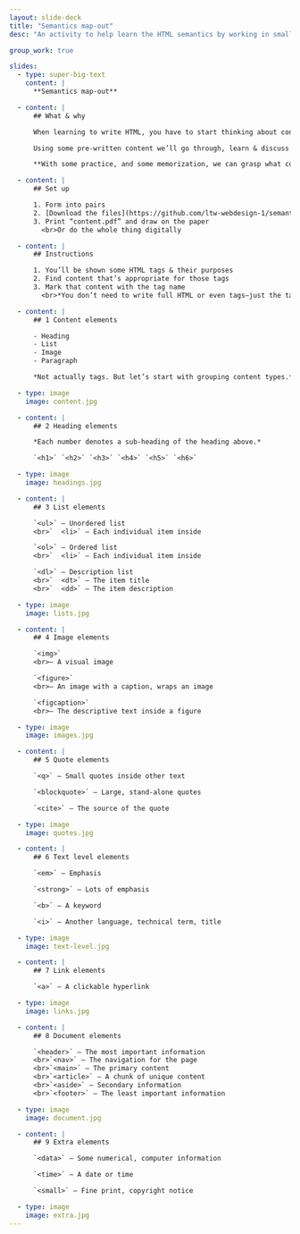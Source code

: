 ```yaml
---
layout: slide-deck
title: "Semantics map-out"
desc: "An activity to help learn the HTML semantics by working in small groups to identify pieces of content."

group_work: true

slides:
  - type: super-big-text
    content: |
      **Semantics map-out**

  - content: |
      ## What & why

      When learning to write HTML, you have to start thinking about content differently—about its purpose and meaning.

      Using some pre-written content we’ll go through, learn & discuss how & why choose HTML tags.

      **With some practice, and some memorization, we can grasp what content HTML describes.**

  - content: |
      ## Set up

      1. Form into pairs
      2. [Download the files](https://github.com/ltw-webdesign-1/semantics-map-out/archive/master.zip)
      3. Print “content.pdf” and draw on the paper
        <br>Or do the whole thing digitally

  - content: |
      ## Instructions

      1. You’ll be shown some HTML tags & their purposes
      2. Find content that’s appropriate for those tags
      3. Mark that content with the tag name
        <br>*You don’t need to write full HTML or even tags—just the tag names—something as simple as `h1`*

  - content: |
      ## 1 Content elements

      - Heading
      - List
      - Image
      - Paragraph

      *Not actually tags. But let’s start with grouping content types.*

  - type: image
    image: content.jpg

  - content: |
      ## 2 Heading elements

      *Each number denotes a sub-heading of the heading above.*

      `<h1>` `<h2>` `<h3>` `<h4>` `<h5>` `<h6>`

  - type: image
    image: headings.jpg

  - content: |
      ## 3 List elements

      `<ul>` — Unordered list
      <br>`  <li>` — Each individual item inside

      `<ol>` — Ordered list
      <br>`  <li>` — Each individual item inside

      `<dl>` — Description list
      <br>`  <dt>` — The item title
      <br>`  <dd>` — The item description

  - type: image
    image: lists.jpg

  - content: |
      ## 4 Image elements

      `<img>`
      <br>— A visual image

      `<figure>`
      <br>— An image with a caption, wraps an image

      `<figcaption>`
      <br>— The descriptive text inside a figure

  - type: image
    image: images.jpg

  - content: |
      ## 5 Quote elements

      `<q>` — Small quotes inside other text

      `<blockquote>` — Large, stand-alone quotes

      `<cite>` — The source of the quote

  - type: image
    image: quotes.jpg

  - content: |
      ## 6 Text level elements

      `<em>` — Emphasis

      `<strong>` — Lots of emphasis

      `<b>` — A keyword

      `<i>` — Another language, technical term, title

  - type: image
    image: text-level.jpg

  - content: |
      ## 7 Link elements

      `<a>` — A clickable hyperlink

  - type: image
    image: links.jpg

  - content: |
      ## 8 Document elements

      `<header>` — The most important information
      <br>`<nav>` — The navigation for the page
      <br>`<main>` — The primary content
      <br>`<article>` — A chunk of unique content
      <br>`<aside>` — Secondary information
      <br>`<footer>` — The least important information

  - type: image
    image: document.jpg

  - content: |
      ## 9 Extra elements

      `<data>` — Some numerical, computer information

      `<time>` — A date or time

      `<small>` — Fine print, copyright notice

  - type: image
    image: extra.jpg
---
```

